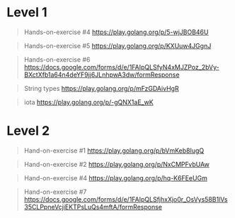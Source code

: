 # Level 1
> Hands-on-exercise #4
https://play.golang.org/p/5-wjJBOB46U

> Hands-on-exercise #5
https://play.golang.org/p/KXUuw4JGgnJ

> Hands-on-exercise #6
https://docs.google.com/forms/d/e/1FAIpQLSfyN4xMJZPoz_2bVy-BXctXfb1a64n4deYF9jj6JLnhpwA3dw/formResponse

> String types
https://play.golang.org/p/mFzGDAivHgR

> iota
https://play.golang.org/p/-gQNX1aE_wK

# Level 2

> Hand-on-exercise #1
https://play.golang.org/p/bVmKeb8IugQ

> Hand-on-exercise #2
https://play.golang.org/p/NxCMPFvbUAw

> Hand-on-exercise #4
https://play.golang.org/p/hq-K6FEeUGm

> Hand-on-exercise #7
https://docs.google.com/forms/d/e/1FAIpQLSfjhxXjo0r_OsVys58B1lVs35CLPpneVcjiEKTPsLuQs4mftA/formResponse
